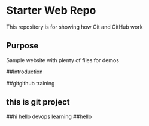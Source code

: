 # Starter Web Repo

This repository is for showing how Git and GitHub work

## Purpose

Sample website with plenty of files for demos

##Introduction

##gitgithub training

## this is git project

##hi hello devops learning
##hello